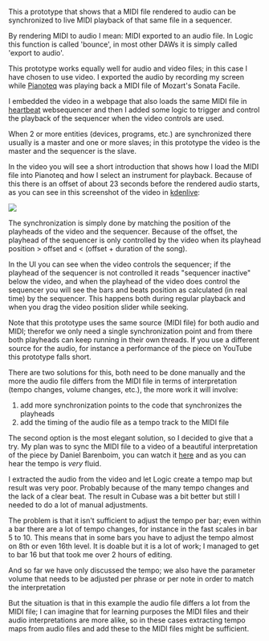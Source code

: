 This a prototype that shows that a MIDI file rendered to audio can be synchronized to live MIDI playback of that same file in a sequencer.

By rendering MIDI to audio I mean: MIDI exported to an audio file. In Logic this function is called 'bounce', in most other DAWs it is simply called 'export to audio'.

This prototype works equally well for audio and video files; in this case I have chosen to use video. I exported the audio by recording my screen while [Pianoteq](https://www.modartt.com/pianoteq) was playing back a MIDI file of Mozart's Sonata Facile.

I embedded the video in a webpage that also loads the same MIDI file in [heartbeat](https://heartbeatjs.org) websequencer and then I added some logic to trigger and control the playback of the sequencer when the video controls are used.

When 2 or more entities (devices, programs, etc.) are synchronized there usually is a master and one or more slaves; in this prototype the video is the master and the sequencer is the slave.

In the video you will see a short introduction that shows how I load the MIDI file into Pianoteq and how I select an instrument for playback. Because of this there is an offset of about 23 seconds before the rendered audio starts, as you can see in this screenshot of the video in [kdenlive](https://kdenlive.org/en/):

![](https://i.imgur.com/OCs663k.png)

The synchronization is simply done by matching the position of the playheads of the video and the sequencer. Because of the offset, the playhead of the sequencer is only controlled by the video when its playhead position > offset  and < (offset + duration of the song).

In the UI you can see when the video controls the sequencer; if the playhead of the sequencer is not controlled it reads "sequencer inactive" below the video, and when the playhead of the video does control the sequencer you will see the bars and beats position as calculated (in real time) by the sequencer. This happens both during regular playback and when you drag the video position slider while seeking.

Note that this prototype uses the same source (MIDI file) for both audio and MIDI; therefor we only need a single synchronization point and from there both playheads can keep running in their own threads. If you use a different source for the audio, for instance a performance of the piece on YouTube this prototype falls short.

There are two solutions for this, both need to be done manually and the more the audio file differs from the MIDI file in terms of interpretation (tempo changes, volume changes, etc.), the more work it will involve:

1. add more synchronization points to the code that synchronizes the playheads
2. add the timing of the audio file as a tempo track to the MIDI file 

The second option is the most elegant solution, so I decided to give that a try. My plan was to sync the MIDI file to a video of a beautiful interpretation of the piece by Daniel Barenboim, you can watch it [here](https://www.youtube.com/watch?v=1vDxlnJVvW8) and as you can hear the tempo is *very* fluid.

I extracted the audio from the video and let Logic create a tempo map but result was very poor. Probably because of the many tempo changes and the lack of a clear beat. The result in Cubase was a bit better but still I needed to do a lot of manual adjustments.

The problem is that it isn't sufficient to adjust the tempo per bar; even within a bar there are a lot of tempo changes, for instance in the fast scales in bar 5 to 10. This means that in some bars you have to adjust the tempo almost on 8th or even 16th level. It is doable but it is a lot of work; I managed to get to bar 16 but that took me over 2 hours of editing. 

And so far we have only discussed the tempo; we also have the parameter volume that needs to be adjusted per phrase or per note in order to match the interpretation

But the situation is that in this example the audio file differs a lot from the MIDI file; I can imagine that for learning purposes the MIDI files and their audio interpretations are more alike, so in these cases extracting tempo maps from audio files and add these to the MIDI files might be sufficient.
